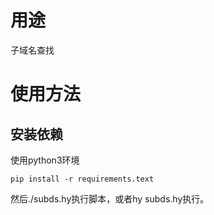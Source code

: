 
# 用途
  子域名查找
  
# 使用方法
## 安装依赖
  
  使用python3环境
  ```shell
  pip install -r requirements.text
  ```
  
  然后./subds.hy执行脚本，或者hy subds.hy执行。
  
  
